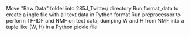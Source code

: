 Move "Raw Data" folder into 285J_Twitter/ directory
Run format_data to create a ingle file with all text data in Python format
Run preprocessor to perform TF-IDF and NMF on text data, dumping W and H from NMF into a tuple like (W, H) in a Python pickle file